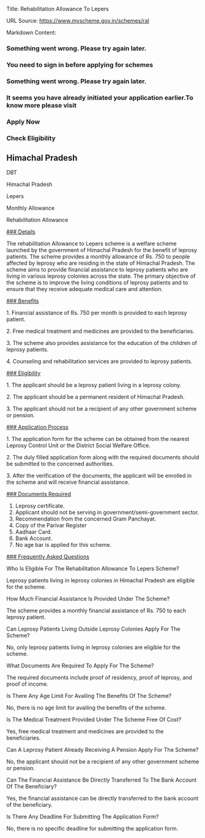 Title: Rehabilitation Allowance To Lepers

URL Source: https://www.myscheme.gov.in/schemes/ral

Markdown Content:
### Something went wrong. Please try again later.

### 

### You need to sign in before applying for schemes

### Something went wrong. Please try again later.

### It seems you have already initiated your application earlier.To know more please visit

### Apply Now

### Check Eligibility

Himachal Pradesh
----------------

DBT

Himachal Pradesh

Lepers

Monthly Allowance

Rehabilitation Allowance

[### Details](https://www.myscheme.gov.in/schemes/ral#details)

The rehabilitation Allowance to Lepers scheme is a welfare scheme launched by the government of Himachal Pradesh for the benefit of leprosy patients. The scheme provides a monthly allowance of Rs. 750 to people affected by leprosy who are residing in the state of Himachal Pradesh. The scheme aims to provide financial assistance to leprosy patients who are living in various leprosy colonies across the state. The primary objective of the scheme is to improve the living conditions of leprosy patients and to ensure that they receive adequate medical care and attention.

[### Benefits](https://www.myscheme.gov.in/schemes/ral#benefits)

1\. Financial assistance of Rs. 750 per month is provided to each leprosy patient.

2\. Free medical treatment and medicines are provided to the beneficiaries.

3\. The scheme also provides assistance for the education of the children of leprosy patients.

4\. Counseling and rehabilitation services are provided to leprosy patients.

[### Eligibility](https://www.myscheme.gov.in/schemes/ral#eligibility)

1\. The applicant should be a leprosy patient living in a leprosy colony.

2\. The applicant should be a permanent resident of Himachal Pradesh.

3\. The applicant should not be a recipient of any other government scheme or pension.

[### Application Process](https://www.myscheme.gov.in/schemes/ral#application-process)

1\. The application form for the scheme can be obtained from the nearest Leprosy Control Unit or the District Social Welfare Office.

2\. The duly filled application form along with the required documents should be submitted to the concerned authorities.

3\. After the verification of the documents, the applicant will be enrolled in the scheme and will receive financial assistance.

[### Documents Required](https://www.myscheme.gov.in/schemes/ral#documents-required)

1.  Leprosy certificate.
2.  Applicant should not be serving in government/semi-government sector.
3.  Recommendation from the concerned Gram Panchayat.
4.  Copy of the Parivar Register
5.  Aadhaar Card.
6.  Bank Account.
7.  No age bar is applied for this scheme.

[### Frequently Asked Questions](https://www.myscheme.gov.in/schemes/ral#faqs)

Who Is Eligible For The Rehabilitation Allowance To Lepers Scheme?

Leprosy patients living in leprosy colonies in Himachal Pradesh are eligible for the scheme.

How Much Financial Assistance Is Provided Under The Scheme?

The scheme provides a monthly financial assistance of Rs. 750 to each leprosy patient.

Can Leprosy Patients Living Outside Leprosy Colonies Apply For The Scheme?

No, only leprosy patients living in leprosy colonies are eligible for the scheme.

What Documents Are Required To Apply For The Scheme?

The required documents include proof of residency, proof of leprosy, and proof of income.

Is There Any Age Limit For Availing The Benefits Of The Scheme?

No, there is no age limit for availing the benefits of the scheme.

Is The Medical Treatment Provided Under The Scheme Free Of Cost?

Yes, free medical treatment and medicines are provided to the beneficiaries.

Can A Leprosy Patient Already Receiving A Pension Apply For The Scheme?

No, the applicant should not be a recipient of any other government scheme or pension.

Can The Financial Assistance Be Directly Transferred To The Bank Account Of The Beneficiary?

Yes, the financial assistance can be directly transferred to the bank account of the beneficiary.

Is There Any Deadline For Submitting The Application Form?

No, there is no specific deadline for submitting the application form.
